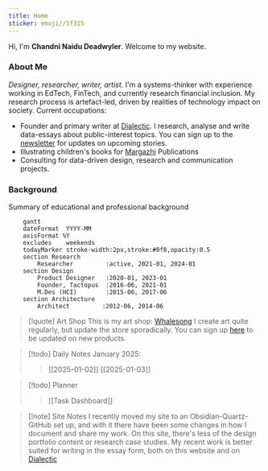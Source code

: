 ```yaml
---
title: Home
sticker: emoji//1f315
---
```

Hi, I'm **Chandni Naidu Deadwyler**. 
Welcome to my website. 
### About Me
*Designer, researcher, writer, artist.*
I'm a systems-thinker with experience working in EdTech, FinTech, and currently research financial inclusion. My research process is artefact-led, driven by realities of technology impact on society. 
Current occupations:
- Founder and primary writer at [Dialectic](https://dialectic.in/). I research, analyse and write data-essays about public-interest topics. You can sign up to the [newsletter](https://dialecticstudio.substack.com/) for updates on upcoming stories.
- Illustrating children's books for [Margazhi](https://margazhi.in/) Publications
- Consulting for data-driven design, research and communication projects.
### Background
Summary of educational and professional background
```mermaid
	gantt
    dateFormat  YYYY-MM
    axisFormat %Y
    excludes    weekends
    todayMarker stroke-width:2px,stroke:#0f0,opacity:0.5
    section Research
        Researcher         :active, 2021-01, 2024-01
    section Design
        Product Designer   :2020-01, 2023-01
	    Founder, Tactopus  :2016-06, 2021-01
        M.Des (HCI)        :2015-06, 2017-06
    section Architecture
	    Architect         :2012-06, 2014-06
```





> [!quote] Art Shop
> This is my art shop: [Whalesong](https://whalesong.printify.me/products) 
I create art quite regularly, but update the store sporadically. You can sign up [here](https://whalesongstudio.substack.com/) to be updated on new products.

> [!todo] Daily Notes
> January 2025:
> > [[2025-01-02]]
> > [[2025-01-03]] 

 >[!todo] Planner
> > [[Task Dashboard]]



> [!note] Site Notes
> I recently moved my site to an Obsidian-Quartz-GitHub set up, and with it there have been some changes in how I document and share my work. On this site, there's less of the design portfolio content or research case studies. My recent work is better suited for writing in the essay form, both on this website and on [Dialectic](https://dialectic.in/) 





